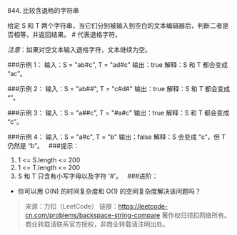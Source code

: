 844\. 比较含退格的字符串

给定 S 和 T 两个字符串，当它们分别被输入到空白的文本编辑器后，判断二者是否相等，并返回结果。 # 代表退格字符。

*注意*：如果对空文本输入退格字符，文本继续为空。

###示例 1：
    输入：S = "ab#c", T = "ad#c"
    输出：true
    解释：S 和 T 都会变成 “ac”。

###示例 2：
    输入：S = "ab##", T = "c#d#"
    输出：true
    解释：S 和 T 都会变成 “”。
    
###示例 3：
    输入：S = "a##c", T = "#a#c"
    输出：true
    解释：S 和 T 都会变成 “c”。
    
###示例 4：
    输入：S = "a#c", T = "b"
    输出：false
    解释：S 会变成 “c”，但 T 仍然是 “b”。
 
###提示：
1. 1 <= S.length <= 200
2. 1 <= T.length <= 200
3. S 和 T 只含有小写字母以及字符 '#'。
 
###进阶：
* 你可以用 O(N) 的时间复杂度和 O(1) 的空间复杂度解决该问题吗？

> 来源：力扣（LeetCode）
链接：https://leetcode-cn.com/problems/backspace-string-compare
著作权归领扣网络所有。商业转载请联系官方授权，非商业转载请注明出处。